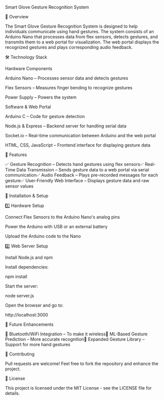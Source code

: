 Smart Glove Gesture Recognition System

📌 Overview

The Smart Glove Gesture Recognition System is designed to help individuals communicate using hand gestures. The system consists of an Arduino Nano that processes data from flex sensors, detects gestures, and transmits them to a web portal for visualization. The web portal displays the recognized gestures and plays corresponding audio feedback.

🛠️ Technology Stack

Hardware Components

Arduino Nano – Processes sensor data and detects gestures

Flex Sensors – Measures finger bending to recognize gestures

Power Supply – Powers the system

Software & Web Portal

Arduino C – Code for gesture detection

Node.js & Express – Backend server for handling serial data

Socket.io – Real-time communication between Arduino and the web portal

HTML, CSS, JavaScript – Frontend interface for displaying gesture data

🚀 Features

✅ Gesture Recognition – Detects hand gestures using flex sensors✅ Real-Time Data Transmission – Sends gesture data to a web portal via serial communication✅ Audio Feedback – Plays pre-recorded messages for each gesture✅ User-Friendly Web Interface – Displays gesture data and raw sensor values

📌 Installation & Setup

1️⃣ Hardware Setup

Connect Flex Sensors to the Arduino Nano's analog pins

Power the Arduino with USB or an external battery

Upload the Arduino code to the Nano

2️⃣ Web Server Setup

Install Node.js and npm


Install dependencies:

npm install

Start the server:

node server.js

Open the browser and go to:

http://localhost:3000

📌 Future Enhancements

🚀 Bluetooth/WiFi Integration – To make it wireless🚀 ML-Based Gesture Prediction – More accurate recognition🚀 Expanded Gesture Library – Support for more hand gestures

🤝 Contributing

Pull requests are welcome! Feel free to fork the repository and enhance the project.

📄 License

This project is licensed under the MIT License - see the LICENSE file for details.
